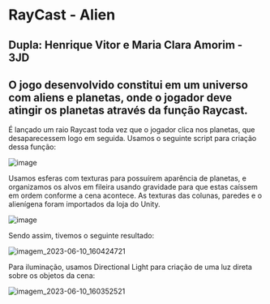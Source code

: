 # RayCast - Alien
## Dupla: Henrique Vitor e Maria Clara Amorim - 3JD

## O jogo desenvolvido constitui em um universo com aliens e planetas, onde o jogador deve atingir os planetas através da função Raycast.

É lançado um raio Raycast toda vez que o jogador clica nos planetas, que desaparecessem logo em seguida. Usamos o seguinte script para criação dessa função:

![image](https://github.com/mabrunhara/RayCastAlien/assets/101645820/7be7b0a4-2207-491b-9f8e-ff117d383c2d)

Usamos esferas com texturas para possuírem aparência de planetas, e organizamos os alvos em fileira usando gravidade para que estas caíssem em ordem conforme a cena acontece. As texturas das colunas, paredes e o alienígena foram importados da loja do Unity.

![image](https://github.com/mabrunhara/RayCastAlien/assets/101645820/9afe6a00-3f7b-461e-a84c-e952c17d6a1a)

Sendo assim, tivemos o seguinte resultado:

![imagem_2023-06-10_160424721](https://github.com/mabrunhara/RayCastAlien/assets/101645820/b45784bc-41f3-45f3-ae67-823b484d04a6)

Para iluminação, usamos Directional Light para criação de uma luz direta sobre os objetos da cena:

![imagem_2023-06-10_160352521](https://github.com/mabrunhara/RayCastAlien/assets/101645820/ecc6a188-19a1-4344-a0ac-09362d02c977)


